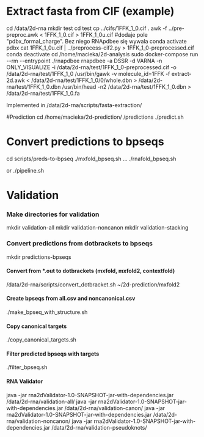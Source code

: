# Extract fasta from CIF (example)
cd /data/2d-rna
mkdir test
cd test
cp ../cifs/1FFK_1_0.cif .
awk -f ../pre-preproc.awk < 1FFK_1_0.cif > 1FFK_1_0u.cif #dodaje pole "pdbx_formal_charge". Bez niego RNApdbee się wywala
conda activate pdbx
cat 1FFK_1_0u.cif | ../preprocess-cif2.py > 1FFK_1_0-preprocessed.cif
conda deactivate
cd /home/macieka/2d-analysis
sudo docker-compose run --rm --entrypoint ./rnapdbee rnapdbee -a DSSR -d VARNA -n ONLY_VISUALIZE -i /data/2d-rna/test/1FFK_1_0-preprocessed.cif -o /data/2d-rna/test/1FFK_1_0
/usr/bin/gawk -v molecule_id=1FFK -f extract-2d.awk < /data/2d-rna/test/1FFK_1_0/0/whole.dbn > /data/2d-rna/test/1FFK_1_0.dbn
/usr/bin/head -n2 /data/2d-rna/test/1FFK_1_0.dbn > /data/2d-rna/test/1FFK_1_0.fa

Implemented in /data/2d-rna/scripts/fasta-extraction/


#Prediction
cd /home/macieka/2d-prediction/ <method>/predictions
./predict.sh

# Convert predictions to bpseqs
cd scripts/preds-to-bpseq
./mxfold_bpseq.sh
...
./rnafold_bpseq.sh
 
or ./pipeline.sh

# Validation
### Make directories for validation
mkdir validation-all
mkdir validation-noncanon
mkdir validation-stacking

### Convert predictions from dotbrackets to bpseqs
mkdir predictions-bpseqs

#### Convert from *.out to dotbrackets (mxfold, mxfold2, contextfold)
/data/2d-rna/scripts/convert_dotbracket.sh ~/2d-prediction/mxfold2


#### Create bpseqs from all.csv and noncanonical.csv
./make_bpseq_with_structure.sh

#### Copy canonical targets
./copy_canonical_targets.sh

#### Filter predicted bpseqs with targets
./filter_bpseq.sh

#### RNA Validator
java -jar rna2dValidator-1.0-SNAPSHOT-jar-with-dependencies.jar /data/2d-rna/validation-all/
java -jar rna2dValidator-1.0-SNAPSHOT-jar-with-dependencies.jar /data/2d-rna/validation-canon/
java -jar rna2dValidator-1.0-SNAPSHOT-jar-with-dependencies.jar /data/2d-rna/validation-noncanon/
java -jar rna2dValidator-1.0-SNAPSHOT-jar-with-dependencies.jar /data/2d-rna/validation-pseudoknots/





